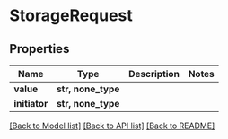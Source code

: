 # StorageRequest


## Properties

Name | Type | Description | Notes
------------ | ------------- | ------------- | -------------
**value** | **str, none_type** |  | 
**initiator** | **str, none_type** |  | 

[[Back to Model list]](../#documentation-for-models) [[Back to API list]](../#documentation-for-api-endpoints) [[Back to README]](../)


